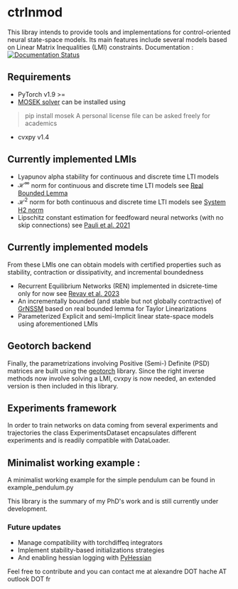 # ctrlnmod
This libray intends to provide tools and implementations for control-oriented neural state-space models.
Its main features include several models based on Linear Matrix Inequalities (LMI) constraints.
Documentation : [![Documentation Status](https://img.shields.io/badge/docs-online-blue.svg)](https://alex-hache.github.io/ctrlnnmod/)


## Requirements
* PyTorch v1.9 >=
* [MOSEK solver](https://www.mosek.com/) can be installed using
 > pip install mosek
  A personal license file can be asked freely for academics
* cvxpy v1.4

## Currently implemented LMIs
* Lyapunov alpha stability for continuous and discrete time LTI models
* $\mathcal{H}^\infty$  norm for continuous and discrete time LTI models see [Real Bounded Lemma](https://en.wikibooks.org/wiki/LMIs_in_Control/KYP_Lemmas/KYP_Lemma_(Bounded_Real_Lemma))
* $\mathcal{H}^2$ norm for both continuous and discrete time LTI models see [System H2 norm](https://en.wikibooks.org/wiki/LMIs_in_Control/pages/LMI_for_System_H2_Norm)
* Lipschitz constant estimation for feedfoward neural networks (with no skip connections) see [Pauli et al. 2021](https://arxiv.org/abs/2005.02929)

## Currently implemented models
From these LMIs one can obtain models with certified properties such as stability, contraction or dissipativity, and incremental boundedness
* Recurrent Equilibrium Networks (REN) implemented in dsicrete-time only for now see [Revay et al. 2023](https://arxiv.org/pdf/2104.05942)
* An incrementally bounded (and stable but not globally contractive) of [GrNSSM](https://arxiv.org/abs/2103.14516) based on real bounded lemma for Taylor Linearizations
* Parameterized Explicit and semi-Implicit linear state-space models using aforementioned LMIs


## Geotorch backend
Finally, the parametrizations involving Positive (Semi-) Definite (PSD) matrices are built using the [geotorch](https://github.com/lezcano/geotorch) library.
Since the right inverse methods now involve solving a LMI, cvxpy is now needed, an extended version is then included in this library.


## Experiments framework
In order to train networks on data coming from several experiments and trajectories the class ExperimentsDataset encapsulates different experiments
and is readily compatible with DataLoader. 

## Minimalist working example :
A minimalist working example for the simple pendulum can be found in example_pendulum.py

This library is the summary of my PhD's work and is still currently under development. 

### Future updates
* Manage compatibility with torchdiffeq integrators
* Implement stability-based initializations strategies
* And enabling hessian logging with [PyHessian](https://github.com/amirgholami/PyHessian)

Feel free to contribute and you can contact me at alexandre DOT hache AT outlook DOT fr
